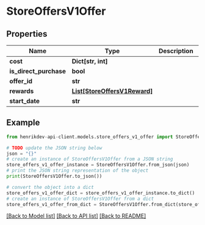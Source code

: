 # StoreOffersV1Offer


## Properties

Name | Type | Description | Notes
------------ | ------------- | ------------- | -------------
**cost** | **Dict[str, int]** |  | 
**is_direct_purchase** | **bool** |  | 
**offer_id** | **str** |  | 
**rewards** | [**List[StoreOffersV1Reward]**](StoreOffersV1Reward.md) |  | 
**start_date** | **str** |  | 

## Example

```python
from henrikdev-api-client.models.store_offers_v1_offer import StoreOffersV1Offer

# TODO update the JSON string below
json = "{}"
# create an instance of StoreOffersV1Offer from a JSON string
store_offers_v1_offer_instance = StoreOffersV1Offer.from_json(json)
# print the JSON string representation of the object
print(StoreOffersV1Offer.to_json())

# convert the object into a dict
store_offers_v1_offer_dict = store_offers_v1_offer_instance.to_dict()
# create an instance of StoreOffersV1Offer from a dict
store_offers_v1_offer_from_dict = StoreOffersV1Offer.from_dict(store_offers_v1_offer_dict)
```
[[Back to Model list]](../README.md#documentation-for-models) [[Back to API list]](../README.md#documentation-for-api-endpoints) [[Back to README]](../README.md)



